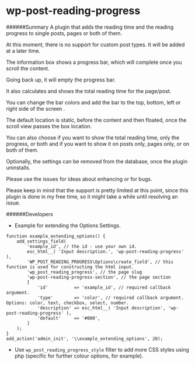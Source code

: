 # wp-post-reading-progress

######Summary
A plugin that adds the reading time and the reading progress to single posts, pages or both of them.

At this moment, there is no support for custom post types. It will be added at a later time.

The information box shows a progress bar, which will complete once you scroll the content.

Going back up, it will empty the progress bar.

It also calculates and shows the total reading time for the page/post.

You can change the bar colors and add the bar to the top, bottom, left or right side of the screen .

The default location is static, before the content and then floated, once the scroll view passes the box location.

You can also choose if you want to show the total reading time, only the progress, or both and if you want to show it on posts only, pages only, or on both of them.

Optionally, the settings can be removed from the database, once the plugin uninstalls.

Please use the issues for ideas about enhancing or for bugs.

Please keep in mind that the support is pretty limited at this point, since this plugin is done in my free time, so it might take a while until resolving an issue.


######Developers

 - Example for extending the Options Settings.
```
function example_extending_options() {
	add_settings_field(
		'example_id', // the id - use your own id.
		esc_html__( 'Input description.', 'wp-post-reading-progress' ),
		'WP_POST_READING_PROGRESS\Options\create_field', // this function is used for constructing the html input.
		'wp_post_reading_progress', // the page slug
		'wp-post-reading-progress-section', // the page section
		[
			'id'          => 'example_id', // required callback argument.
			'type'        => 'color', // required callback argument. Options: color, text, checkbox, select, number.
			'description' => esc_html__( 'Input description', 'wp-post-reading-progress' ),
			'default'     => '#000',
		]
	);
}
add_action('admin_init', '\\example_extending_options', 20);
```


 - Use `wp_post_reading_progress_style` filter to add more CSS styles using php (specific for further colour options, for example).

